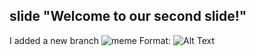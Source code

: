 slide
"Welcome to our second slide!"
---
I added a new branch
![meme](desktop/meme.png)
Format: ![Alt Text](url)

